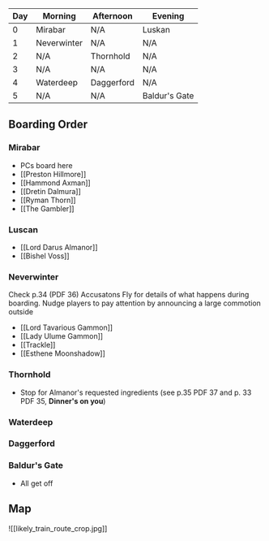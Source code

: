 | Day | Morning     | Afternoon  | Evening       |
| --- | ----------- | ---------- | ------------- |
| 0   | Mirabar     | N/A        | Luskan        |
| 1   | Neverwinter | N/A        | N/A           |
| 2   | N/A         | Thornhold  | N/A           |
| 3   | N/A         | N/A        | N/A           |
| 4   | Waterdeep   | Daggerford | N/A           |
| 5   | N/A         | N/A        | Baldur's Gate |
## Boarding Order
### Mirabar
- PCs board here
- [[Preston Hillmore]]
- [[Hammond Axman]]
- [[Dretin Dalmura]]
- [[Ryman Thorn]]
- [[The Gambler]]
### Luscan
- [[Lord Darus Almanor]]
- [[Bishel Voss]]
### Neverwinter
Check p.34 (PDF 36) Accusatons Fly for details of what happens during boarding. Nudge players to pay attention by announcing a large commotion outside
- [[Lord Tavarious Gammon]]
- [[Lady Ulume Gammon]]
- [[Trackle]]
- [[Esthene Moonshadow]]
### Thornhold
- Stop for Almanor's requested ingredients (see p.35 PDF 37 and p. 33 PDF 35, **Dinner's on you**)
### Waterdeep
### Daggerford
### Baldur's Gate
- All get off
## Map
![[likely_train_route_crop.jpg]]